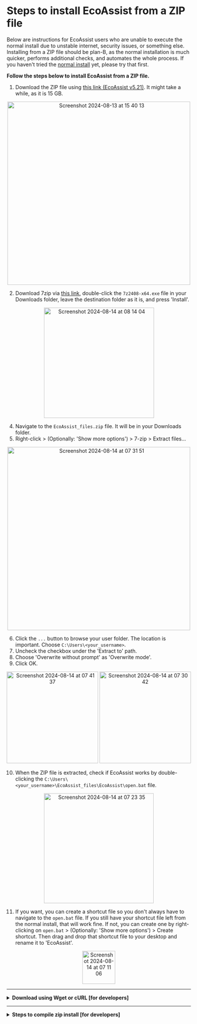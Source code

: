 
# Steps to install EcoAssist from a ZIP file

Below are instructions for EcoAssist users who are unable to execute the normal install due to unstable internet, security issues, or something else. Installing from a ZIP file should be plan-B, as the normal installation is much quicker, performs additional checks, and automates the whole process. If you haven't tried the [normal install](https://addaxdatascience.com/ecoassist-windows/) yet, please try that first. 

**Follow the steps below to install EcoAssist from a ZIP file.**
1. Download the ZIP file using [this link (EcoAssist v5.21)](https://drive.google.com/uc?export=download&id=1Bz6DFNkdVP0dkgCo0bQ-fHrwBsweKglJ). It might take a while, as it is 15 GB.
<div align="center"><img width="500" alt="Screenshot 2024-08-13 at 15 40 13" src="https://github.com/user-attachments/assets/57347398-cd27-4b61-b271-e6bf5fc190b5"></div>

2. Download 7zip via [this link](https://www.7-zip.org/a/7z2408-x64.exe), double-click the `7z2408-x64.exe` file in your Downloads folder, leave the destination folder as it is, and press 'Install'.
<div align="center"><img width="301" alt="Screenshot 2024-08-14 at 08 14 04" src="https://github.com/user-attachments/assets/f6ad90e6-1ce3-4b1c-a2fd-d22139408c22"></div>

4. Navigate to the `EcoAssist_files.zip` file. It will be in your Downloads folder.
5. Right-click > (Optionally: 'Show more options') > 7-zip > Extract files...
<div align="center"><img width="500" alt="Screenshot 2024-08-14 at 07 31 51" src="https://github.com/user-attachments/assets/921a6f79-bf9a-4a7c-8137-df339eb9694e"></div>


6. Click the `...` button to browse your user folder. The location is important. Choose `C:\Users\<your_username>`.
7. Uncheck the checkbox under the 'Extract to' path.
8. Choose 'Overwrite without prompt' as 'Overwrite mode'. 
9. Click OK.
<div align="center">
  <img height="250" alt="Screenshot 2024-08-14 at 07 41 37" src="https://github.com/user-attachments/assets/e040a7b2-8da8-4b33-b347-1e27187ee3a2">
  <img height="250" alt="Screenshot 2024-08-14 at 07 30 42" src="https://github.com/user-attachments/assets/42b7ba8b-7ba6-4b45-bc02-e035432b9d2c">
</div>


10. When the ZIP file is extracted, check if EcoAssist works by double-clicking the `C:\Users\<your_username>\EcoAssist_files\EcoAssist\open.bat` file.
<div align="center"><img width="300" alt="Screenshot 2024-08-14 at 07 23 35" src="https://github.com/user-attachments/assets/410577b9-a722-4c1c-9217-3bd0d773aa6f"></div>


11. If you want, you can create a shortcut file so you don't always have to navigate to the `open.bat` file. If you still have your shortcut file left from the normal install, that will work fine. If not, you can create one by right-clicking on `open.bat` > (Optionally: 'Show more options') > Create shortcut. Then drag and drop that shortcut file to your desktop and rename it to 'EcoAssist'.
<div align="center"><img width="90" alt="Screenshot 2024-08-14 at 07 11 06" src="https://github.com/user-attachments/assets/d590cf69-a7fd-4b63-8d66-3278fa9443a4"></div>

_______________________________________________________________________
<details>
<summary><b>Download using Wget or cURL [for developers]</b></summary>
  
<br>

I just want to say thanks for the support, I managed to download and use Ecoassist. But for future reference, the trick with loading cookies did not work. I ended up having to go to the google api page, creating a token and then downloading the file from the api using curl to add a custom header. Fortunately, curl had the same "continue" option for download  so it still helped with my unreliable internet. 
  
<br>

The command line was something like that

<br>

```
curl -H "Authorization: Bearer <TOKEN>" https://www.googleapis.com/drive/v3/files/1i0v4MgfFhp5RbK6pBseyaYawP1B6hglr?alt=media -o Ecoassist.zip
```

Essentially I followed the instructions on this page, more precisely thunder's recommendation. 

You have to go https://developers.google.com/oauthplayground/ get a token for the Driver API v3 and use the given token in curl request (or for a native window solution using `Invoke-RestMethod` in the powershell.
</details>






_______________________________________________________________________
<details>
<summary><b>Steps to compile zip install [for developers]</b></summary>
<br>
<i>If you're an EcoAssist user, you don't have to follow these steps. This is information is for developers.</i>
<br></br>
Follow the steps below to create this all-encompassing EcoAssist zip file.

1. [Install the latest EcoAssist version](https://addaxdatascience.com/ecoassist-windows/) on a Windows machine.
2. Make sure you have copied all models to `C:\Users\smart\EcoAssist_files\models\cls` so that they will be included in the ZIP.
3. Copy the entire contents of the following folders to `C:\Users\smart\EcoAssist_files`.
   * `C:\Users\smart\miniforge3` (double check for redundant environments)
   * `C:\Program Files\Git`
4. Remove the following files
   * `C:\Users\smart\EcoAssist_files\EcoAssist\logfiles\path_to_conda_installation.txt`
   * `C:\Users\smart\EcoAssist_files\EcoAssist\logfiles\path_to_git_installation.txt`
5. Compress the folder (it takes about an hour)
```
7z a -tzip "C:\Users\smart\Desktop\EcoAssist_files.zip" "C:\Users\smart\EcoAssist_files"
```
5. Upload the zipped file to Google Drive (it takes about an hour)
```
rclone copy -P "C:\Users\smart\Desktop\EcoAssist_files.zip" "gdrive:/EcoAssist-zip-files/Windows/<VERSION-NUMBER>"
```
6. Change the Google Drive share link to a direct download link using [this website](https://sites.google.com/site/gdocs2direct/).
7. Update the instructions above with the new version and link.
</details>
